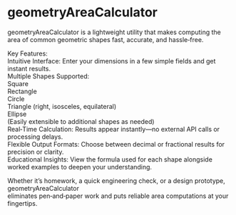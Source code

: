 # geometryAreaCalculator <br>
geometryAreaCalculator is a lightweight utility that makes computing the area of common geometric shapes fast, accurate, and hassle‑free.<br>

Key Features:<br>
Intuitive Interface: Enter your dimensions in a few simple fields and get instant results.<br>
Multiple Shapes Supported:<br>
Square<br>
Rectangle<br>
Circle<br>
Triangle (right, isosceles, equilateral)<br>
Ellipse<br>
(Easily extensible to additional shapes as needed)<br>
Real‑Time Calculation: Results appear instantly—no external API calls or processing delays.<br>
Flexible Output Formats: Choose between decimal or fractional results for precision or clarity.<br>
Educational Insights: View the formula used for each shape alongside worked examples to deepen your understanding.<br>

Whether it’s homework, a quick engineering check, or a design prototype, geometryAreaCalculator <br>
eliminates pen‑and‑paper work and puts reliable area computations at your fingertips.
